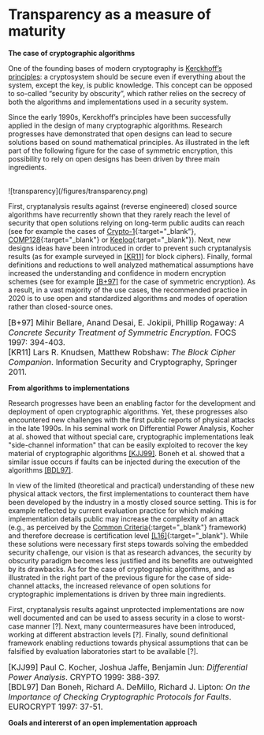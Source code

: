 # Transparency as a measure of maturity

**The case of cryptographic algorithms**

One of the founding bases of modern cryptography is [Kerckhoff’s principles](https://en.wikipedia.org/wiki/Kerckhoffs_principle): 
a cryptosystem should be secure even if everything about the system, except the key, 
is public knowledge. This concept can be opposed to so-called “security by obscurity”, 
which rather relies on the secrecy of both the algorithms and implementations used
in a security system.

Since the early 1990s, Kerckhoff’s principles have been successfully
applied in the design of many cryptographic algorithms. Research progresses have demonstrated that 
open designs can lead to secure solutions based on sound mathematical principles. 
As illustrated in the left part of the following figure for the case of symmetric encryption, 
this possibility to rely on open designs has been driven by three main ingredients.

<br/>
![transparency](/figures/transparency.png)
<br/>

First, cryptanalysis results against (reverse engineered) closed source algorithms
have recurrently shown that they rarely reach the level of security that open 
solutions relying on long-term public audits can reach (see for example the cases of
[Crypto-1](https://en.wikipedia.org/wiki/Crypto-1){:target="_blank"}, [COMP128](https://en.wikipedia.org/wiki/COMP128){:target="_blank"} 
or [Keeloq](https://en.wikipedia.org/wiki/KeeLoq){:target="_blank"}).
Next, new designs 
ideas have been introduced in order to prevent such cryptanalysis results (as for example
surveyed in [\[KR11\]](#KR11) for block ciphers). Finally, 
formal definitions and reductions to well analyzed mathematical assumptions have increased the 
understanding and confidence in modern encryption schemes (see for example
[\[B+97\]](#B+97) for the case of symmetric encryption). As a result, in a vast 
majority of the use cases, the recommended practice in 2020 is to use open and standardized 
algorithms and modes of operation rather than closed-source ones. 

<font size="3">
<a name="B+97">[B+97]</a> Mihir Bellare, Anand Desai, E. Jokipii, Phillip Rogaway: <em>A Concrete Security Treatment of Symmetric Encryption</em>. FOCS 1997: 394-403.<br>
<a name="KR11">[KR11]</a> Lars R. Knudsen, Matthew Robshaw: <em>The Block Cipher Companion</em>. Information Security and Cryptography, Springer 2011.
</font>

**From algorithms to implementations**

Research progresses have been an enabling factor for the development and deployment of open cryptographic 
algorithms. Yet, these progresses also encountered new challenges with the first public 
reports of physical attacks in the late 1990s. In his seminal work on Differential Power 
Analysis, Kocher at al. showed that without special care, cryptographic implementations 
leak "side-channel information" that can be easily exploited to recover the key material of 
cryptographic algorithms [\[KJJ99\]](#KJJ99). Boneh et al. showed that a similar issue occurs 
if faults can be injected during the execution of the algorithms [\[BDL97\]](#BDL97). 

In view of the limited (theoretical and practical) understanding of these new physical attack 
vectors, the first implementations to counteract them have been developed by the industry in a 
mostly closed source setting. This is for example reflected by current evaluation practice 
for which making implementation details public may increase the complexity of an
attack (e.g., as perceived by the [Common Criteria](https://www.commoncriteriaportal.org/){:target="_blank"} framework) 
and therefore decrease is certification 
level [\[L16\]](/pdfs/Lomne_16.pdf){:target="_blank"}.
While these solutions were necessary first steps towards solving
the embedded security challenge, our vision is that as research advances, the security 
by obscurity paradigm becomes less justified and its benefits are outweighted by its drawbacks. 
As for the case of cryptographic algorithms, and as illustrated in the right part of the previous figure for 
the case of side-channel attacks, the increased relevance of open solutions for cryptographic
implementations is driven by three main ingredients. 

First, cryptanalysis results against unprotected implementations are now well documented and 
can be used to assess security in a close to worst-case manner [?]. Next, many countermeasures
have been introduced, working at different abstraction levels [?]. Finally, sound definitional 
framework enabling reductions towards physical assumptions that can be falsified by evaluation 
laboratories start to be available [?].

<font size="3">
<a name="KJJ99">[KJJ99]</a> Paul C. Kocher, Joshua Jaffe, Benjamin Jun: <em>Differential Power Analysis</em>. CRYPTO 1999: 388-397.<br>
<a name="BDL97">[BDL97]</a> Dan Boneh, Richard A. DeMillo, Richard J. Lipton: <em>On the Importance of Checking Cryptographic Protocols for Faults</em>. EUROCRYPT 1997: 37-51.
</font>

**Goals and intererst of an open implementation approach**
